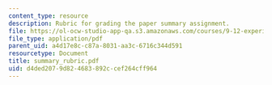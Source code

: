 ```yaml
---
content_type: resource
description: Rubric for grading the paper summary assignment.
file: https://ol-ocw-studio-app-qa.s3.amazonaws.com/courses/9-12-experimental-molecular-neurobiology-fall-2006/d4ded2079d824683892ccef264cff964_summary_rubric.pdf
file_type: application/pdf
parent_uid: a4d17e8c-c87a-8031-aa3c-6716c344d591
resourcetype: Document
title: summary_rubric.pdf
uid: d4ded207-9d82-4683-892c-cef264cff964
---
```

